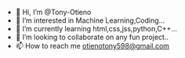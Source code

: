 - 👋 Hi, I’m @Tony-Otieno
- 👀 I’m interested in Machine Learning,Coding...
- 🌱 I’m currently learning html,css,jss,python,C++...
- 💞️ I’m looking to collaborate on any fun project..
- 📫 How to reach me otienotony598@gmail.com

<!---
Tony-Otieno/Tony-Otieno is a ✨ special ✨ repository because its `README.md` (this file) appears on your GitHub profile.
You can click the Preview link to take a look at your changes.
--->
